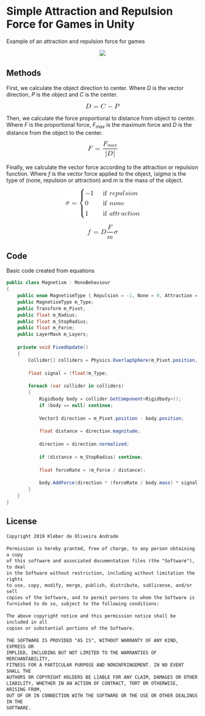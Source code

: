 # Simple Attraction and Repulsion Force for Games in Unity

Example of an attraction and repulsion force for games

<p align="center">
  <img width="600" src="Images/magnetism.gif">
</p>

## Methods

First, we calculate the object direction to center. Where *D* is the vector direction, *P* is the object and *C* is the center.

<p align="center">
  <img src="Images/eq1.png">
</p>

Then, we calculate the force proportional to distance from object to center. Where *F* is the proportional force, *F<sub>max</sub>* is the maximum force and *D* is the distance from the object to the center.

<p align="center">
  <img src="Images/eq2.png">
</p>

Finally, we calculate the vector force according to the attraction or repulsion function. Where *f* is the vector force applied to the object, *\sigma* is the type of (none, repulsion or attraction) and *m* is the mass of the object.

<p align="center">
  <img src="Images/eq3.png">
</p>

<p align="center">
  <img src="Images/eq4.png">
</p>

## Code

Basic code created from equations

```csharp
public class Magnetism : MonoBehaviour
{
    public enum MagnetismType { Repulsion = -1, None = 0, Attraction = 1 }
    public MagnetismType m_Type;
    public Transform m_Pivot;
    public float m_Radius;
    public float m_StopRadius;
    public float m_Force;
    public LayerMask m_Layers;

    private void FixedUpdate()
    {
        Collider[] colliders = Physics.OverlapSphere(m_Pivot.position, m_Radius, m_Layers);

        float signal = (float)m_Type;

        foreach (var collider in colliders)
        {
            Rigidbody body = collider.GetComponent<Rigidbody>();
            if (body == null) continue;

            Vector3 direction = m_Pivot.position - body.position;

            float distance = direction.magnitude;

            direction = direction.normalized;

            if (distance < m_StopRadius) continue;

            float forceRate = (m_Force / distance);

            body.AddForce(direction * (forceRate / body.mass) * signal);
        }
    }
}
```

## License

    Copyright 2019 Kleber de Oliveira Andrade
    
    Permission is hereby granted, free of charge, to any person obtaining a copy
    of this software and associated documentation files (the "Software"), to deal
    in the Software without restriction, including without limitation the rights
    to use, copy, modify, merge, publish, distribute, sublicense, and/or sell
    copies of the Software, and to permit persons to whom the Software is
    furnished to do so, subject to the following conditions:
    
    The above copyright notice and this permission notice shall be included in all
    copies or substantial portions of the Software.
    
    THE SOFTWARE IS PROVIDED "AS IS", WITHOUT WARRANTY OF ANY KIND, EXPRESS OR
    IMPLIED, INCLUDING BUT NOT LIMITED TO THE WARRANTIES OF MERCHANTABILITY,
    FITNESS FOR A PARTICULAR PURPOSE AND NONINFRINGEMENT. IN NO EVENT SHALL THE
    AUTHORS OR COPYRIGHT HOLDERS BE LIABLE FOR ANY CLAIM, DAMAGES OR OTHER
    LIABILITY, WHETHER IN AN ACTION OF CONTRACT, TORT OR OTHERWISE, ARISING FROM,
    OUT OF OR IN CONNECTION WITH THE SOFTWARE OR THE USE OR OTHER DEALINGS IN THE
    SOFTWARE.
